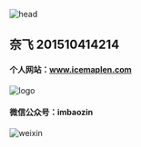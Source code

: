 
![head](https://github.com/icemaplen/is_analysis/blob/master/Head%20Portrait.png)
## 奈飞 201510414214

#### 个人网站：www.icemaplen.com
![logo](https://github.com/icemaplen/is_analysis/blob/master/icelogo.png)   

#### 微信公众号：imbaozin
![weixin](https://github.com/icemaplen/is_analysis/blob/master/icelogo.png)   